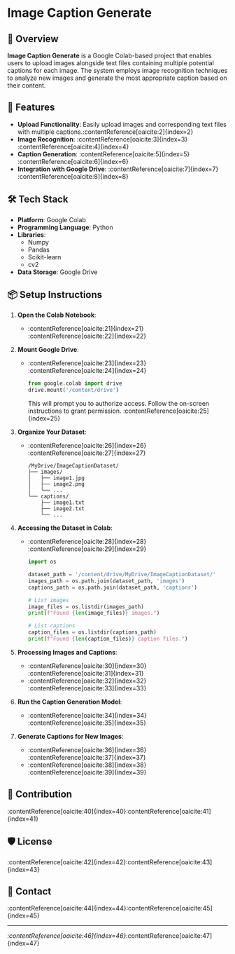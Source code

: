 # Image Caption Generate

## 🚀 Overview

**Image Caption Generate** is a Google Colab-based project that enables users to upload images alongside text files containing multiple potential captions for each image. The system employs image recognition techniques to analyze new images and generate the most appropriate caption based on their content.

## 🎯 Features

- **Upload Functionality**: Easily upload images and corresponding text files with multiple captions.&#8203;:contentReference[oaicite:2]{index=2}
- **Image Recognition**: :contentReference[oaicite:3]{index=3}&#8203;:contentReference[oaicite:4]{index=4}
- **Caption Generation**: :contentReference[oaicite:5]{index=5}&#8203;:contentReference[oaicite:6]{index=6}
- **Integration with Google Drive**: :contentReference[oaicite:7]{index=7}&#8203;:contentReference[oaicite:8]{index=8}

## 🛠️ Tech Stack

- **Platform**: Google Colab
- **Programming Language**: Python
- **Libraries**:
  - Numpy 
  - Pandas
  - Scikit-learn
  - cv2
- **Data Storage**: Google Drive

## 📦 Setup Instructions

1. **Open the Colab Notebook**:

   - :contentReference[oaicite:21]{index=21}&#8203;:contentReference[oaicite:22]{index=22}

2. **Mount Google Drive**:

   - :contentReference[oaicite:23]{index=23}&#8203;:contentReference[oaicite:24]{index=24}

     ```python
     from google.colab import drive
     drive.mount('/content/drive')
     ```

     This will prompt you to authorize access. Follow the on-screen instructions to grant permission. :contentReference[oaicite:25]{index=25}

3. **Organize Your Dataset**:

   - :contentReference[oaicite:26]{index=26}&#8203;:contentReference[oaicite:27]{index=27}

     ```
     /MyDrive/ImageCaptionDataset/
     ├── images/
     │   ├── image1.jpg
     │   ├── image2.png
     │   └── ...
     └── captions/
         ├── image1.txt
         ├── image2.txt
         └── ...
     ```

4. **Accessing the Dataset in Colab**:

   - :contentReference[oaicite:28]{index=28}&#8203;:contentReference[oaicite:29]{index=29}

     ```python
     import os

     dataset_path = '/content/drive/MyDrive/ImageCaptionDataset/'
     images_path = os.path.join(dataset_path, 'images')
     captions_path = os.path.join(dataset_path, 'captions')

     # List images
     image_files = os.listdir(images_path)
     print(f"Found {len(image_files)} images.")

     # List captions
     caption_files = os.listdir(captions_path)
     print(f"Found {len(caption_files)} caption files.")
     ```

5. **Processing Images and Captions**:

   - :contentReference[oaicite:30]{index=30}&#8203;:contentReference[oaicite:31]{index=31}
   - :contentReference[oaicite:32]{index=32}&#8203;:contentReference[oaicite:33]{index=33}

6. **Run the Caption Generation Model**:

   - :contentReference[oaicite:34]{index=34}&#8203;:contentReference[oaicite:35]{index=35}

7. **Generate Captions for New Images**:

   - :contentReference[oaicite:36]{index=36}&#8203;:contentReference[oaicite:37]{index=37}
   - :contentReference[oaicite:38]{index=38}&#8203;:contentReference[oaicite:39]{index=39}

## 🤝 Contribution

:contentReference[oaicite:40]{index=40}&#8203;:contentReference[oaicite:41]{index=41}

## 🛡️ License

:contentReference[oaicite:42]{index=42}&#8203;:contentReference[oaicite:43]{index=43}

## 📧 Contact

:contentReference[oaicite:44]{index=44}&#8203;:contentReference[oaicite:45]{index=45}

---

*&#8203;:contentReference[oaicite:46]{index=46}*&#8203;:contentReference[oaicite:47]{index=47}
